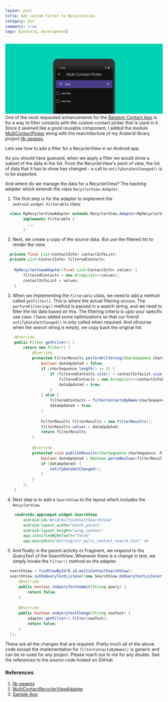 ```yaml
---
layout: post
title: Add custom filter to RecyclerView
category: Dev
comments: true
tags: [android, development]
---
```

![Filterable Contact Picker](/public/images/2020/07/multi-contact-picker.png)
One of the most requested enhancements for the [Random Contact App](https://github.com/midhunhk/random-contact) is for a way to filter contacts 
with the custom contact picker that is used in it. Since it seemed like a good reusable component, I added the module 
[MultiContactPicker](https://github.com/midhunhk/lib-aeapps/tree/master/modules/multi-contact/src/main/java/com/ae/apps/lib/multicontact)
along with the rearchitecture of my Andorid library project [lib-aeapps](https://github.com/midhunhk/lib-aeapps).

Lets see how to add a filter for a RecyclerView in an Android app.

<!-- more -->

As you should have guessed, when we apply a filter we would show a subset of the data in the list. From the RecyclerView's point of view, 
the list of data that it has to show has changed - a call to `notifyDataSetChanged()` is to be expected.

And where do we manage the data for a RecyclerView? The backing adapter which extends the class `RecyclerView.Adapter`.

1. The first step is for the adapter to implement the `android.widget.Filterable` class 
```java
  class MyRecyclerViewAdapter extends RecyclerView.Adapter<MyRecyclerViewAdapter.ViewHolder>
        implements Filterable {
          ...
        }
```

2. Next, we create a copy of the source data. But use the filtered list to render the view.
```java
  private final List<ContactInfo> contactInfoList;
  private List<ContactInfo> filteredContacts;

    MyRecyclerViewAdapter(final List<ContactInfo> values) {
        filteredContacts = new ArrayList<>(values);
        contactInfoList = values;
    }
```

3. When we implementing the `Filterable` class, we need to add a method called `getFilter()`. This is where the actual filtering occurs.
The `performFiltering()` method is passed in a search string, and we need to filter the list data based on this. The filtering criteria 
is upto your specific use case. I have added some optimizations so that our friend `notifyDataSetChanged()` is only called when required. And ofcourse when the search string is empty, we copy back the original list.
```java
    @Override
    public Filter getFilter() {
        return new Filter() {
            @Override
            protected FilterResults performFiltering(CharSequence charSequence) {
                boolean dataUpdated = false;
                if (charSequence.length() == 0) {
                    if (filteredContacts.size() < contactInfoList.size()) {
                        filteredContacts = new ArrayList<>(contactInfoList);
                        dataUpdated = true;
                    }
                } else {
                    filteredContacts = filterContactsByName(charSequence.toString().toLowerCase());
                    dataUpdated = true;
                }

                FilterResults filterResults = new FilterResults();
                filterResults.values = dataUpdated;
                return filterResults;
            }

            @Override
            protected void publishResults(CharSequence charSequence, FilterResults filterResults) {
                boolean dataUpdated = Boolean.parseBoolean(filterResults.values.toString());
                if (dataUpdated) {
                    notifyDataSetChanged();
                }
            }
        };
    }
```
4. Next step is to add a `SearchView` to the layout which includes the `RecyclerView`.
```xml
    <androidx.appcompat.widget.SearchView
        android:id="@+id/multiContactSearchView"
        android:layout_width="match_parent"
        android:layout_height="wrap_content"
        app:iconifiedByDefault="false"
        app:queryHint="@string/str_multi_contact_search_hint" />
```

5. And finally in the parent activity or Fragment, we respond to the QueryText of the SearchView. 
Whenever there is a change in text, we simply invoke the `filter()` method on the adapter.
```java
  searchView = findViewById(R.id.multiContactSearchView);
  searchView.setOnQueryTextListener(new SearchView.OnQueryTextListener() {
      @Override
      public boolean onQueryTextSubmit(String query) {
          return false;
      }

      @Override
      public boolean onQueryTextChange(String newText) {
          adapter.getFilter().filter(newText);
          return false;
      }
  });
```

These are all the changes that are required. Pretty much all of the above code except the implementation for `filterContactsByName()` 
is generic and can be re-used for any project. Please reach out to me for any doubts. See the references to the source code hosted on GitHub.

### References
1. [lib-aeapps](https://github.com/midhunhk/lib-aeapps)
2. [MultiContactRecyclerViewAdapter](https://github.com/midhunhk/lib-aeapps/blob/master/modules/multi-contact/src/main/java/com/ae/apps/lib/multicontact/MultiContactRecyclerViewAdapter.java)
3. [Sample App](https://play.google.com/store/apps/details?id=com.ae.apps.lib.sample)